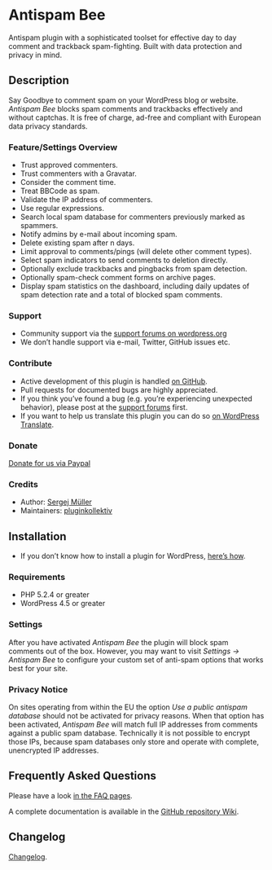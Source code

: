 # Antispam Bee #

Antispam plugin with a sophisticated toolset for effective day to day comment and trackback spam-fighting. Built with data protection and privacy in mind.

## Description ##
Say Goodbye to comment spam on your WordPress blog or website. *Antispam Bee* blocks spam comments and trackbacks effectively and without captchas. It is free of charge, ad-free and compliant with European data privacy standards.

### Feature/Settings Overview ###
* Trust approved commenters.
* Trust commenters with a Gravatar.
* Consider the comment time.
* Treat BBCode as spam.
* Validate the IP address of commenters.
* Use regular expressions.
* Search local spam database for commenters previously marked as spammers.
* Notify admins by e-mail about incoming spam.
* Delete existing spam after n days.
* Limit approval to comments/pings (will delete other comment types).
* Select spam indicators to send comments to deletion directly.
* Optionally exclude trackbacks and pingbacks from spam detection.
* Optionally spam-check comment forms on archive pages.
* Display spam statistics on the dashboard, including daily updates of spam detection rate and a total of blocked spam comments.

### Support ###
* Community support via the [support forums on wordpress.org](https://wordpress.org/support/plugin/antispam-bee)
* We don’t handle support via e-mail, Twitter, GitHub issues etc.

### Contribute ###
* Active development of this plugin is handled [on GitHub](https://github.com/pluginkollektiv/antispam-bee).
* Pull requests for documented bugs are highly appreciated.
* If you think you’ve found a bug (e.g. you’re experiencing unexpected behavior), please post at the [support forums](https://wordpress.org/support/plugin/antispam-bee) first.
* If you want to help us translate this plugin you can do so [on WordPress Translate](https://translate.wordpress.org/projects/wp-plugins/antispam-bee).

### Donate
[Donate for us via Paypal](https://www.paypal.com/cgi-bin/webscr?cmd=_donations&business=TD4AMD2D8EMZW)

### Credits ###
* Author: [Sergej Müller](https://sergejmueller.github.io/)
* Maintainers: [pluginkollektiv](https://pluginkollektiv.org)

## Installation ##
* If you don’t know how to install a plugin for WordPress, [here’s how](http://codex.wordpress.org/Managing_Plugins#Installing_Plugins).

### Requirements ###
* PHP 5.2.4 or greater
* WordPress 4.5 or greater

### Settings ###
After you have activated *Antispam Bee* the plugin will block spam comments out of the box. However, you may want to visit *Settings → Antispam Bee* to configure your custom set of anti-spam options that works best for your site.

### Privacy Notice ###
On sites operating from within the EU the option *Use a public antispam database* should not be activated for privacy reasons. When that option has been activated, *Antispam Bee* will match full IP addresses from comments against a public spam database. Technically it is not possible to encrypt those IPs, because spam databases only store and operate with complete, unencrypted IP addresses.

## Frequently Asked Questions ##

Please have a look [in the FAQ pages](https://github.com/pluginkollektiv/antispam-bee/wiki/en-FAQ).

A complete documentation is available in the [GitHub repository Wiki](https://github.com/pluginkollektiv/antispam-bee/wiki).

## Changelog ##

[Changelog](https://github.com/pluginkollektiv/antispam-bee/blob/master/CHANGELOG.md).
